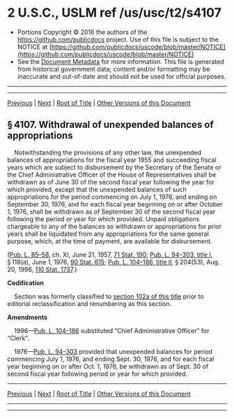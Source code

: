 ---
---

# 2 U.S.C., USLM ref /us/usc/t2/s4107

* Portions Copyright © 2016 the authors of the https://github.com/publicdocs project.
  Use of this file is subject to the NOTICE at [https://github.com/publicdocs/uscode/blob/master/NOTICE](https://github.com/publicdocs/uscode/blob/master/NOTICE)
* See the [Document Metadata](././../../../../..//README.md) for more information.
  This file is generated from historical government data; content and/or formatting may be inaccurate and out-of-date and should not be used for official purposes.

----------
----------

[Previous](./../../../../..//us/usc/t2/ch41/schI/m__us_usc_t2_s4106.md) | [Next](./../../../../..//us/usc/t2/ch41/schI/m__us_usc_t2_s4108.md) | [Root of Title](./../../../../../) | [Other Versions of this Document](https://publicdocs.github.io/go/links?ns=uslm&ref=%2Fus%2Fusc%2Ft2%2Fs4107)

## § 4107. Withdrawal of unexpended balances of appropriations

    Notwithstanding the provisions of any other law, the unexpended balances of appropriations for the fiscal year 1955 and succeeding fiscal years which are subject to disbursement by the Secretary of the Senate or the Chief Administrative Officer of the House of Representatives shall be withdrawn as of June 30 of the second fiscal year following the year for which provided, except that the unexpended balances of such appropriations for the period commencing on July 1, 1976, and ending on September 30, 1976, and for each fiscal year beginning on or after October 1, 1976, shall be withdrawn as of September 30 of the second fiscal year following the period or year for which provided. Unpaid obligations chargeable to any of the balances so withdrawn or appropriations for prior years shall be liquidated from any appropriations for the same general purpose, which, at the time of payment, are available for disbursement.

([Pub. L. 85–58][/us/pl/85/58], ch. XI, June 21, 1957, [71 Stat. 190][/us/stat/71/190]; [Pub. L. 94–303, title I][/us/pl/94/303/tI], § 118(a), June 1, 1976, [90 Stat. 615][/us/stat/90/615]; [Pub. L. 104–186, title II][/us/pl/104/186/tII], § 204(53), Aug. 20, 1996, [110 Stat. 1737][/us/stat/110/1737].)

 __Codification__ 

    Section was formerly classified to [section 102a of this title][/us/usc/t2/s102a] prior to editorial reclassification and renumbering as this section.

 __Amendments__ 

    1996—[Pub. L. 104–186][/us/pl/104/186] substituted “Chief Administrative Officer” for “Clerk”.

    1976—[Pub. L. 94–303][/us/pl/94/303] provided that unexpended balances for period commencing July 1, 1976, and ending Sept. 30, 1976, and for each fiscal year beginning on or after Oct. 1, 1976, be withdrawn as of Sept. 30 of second fiscal year following period or year for which provided.

----------

[Previous](./../../../../..//us/usc/t2/ch41/schI/m__us_usc_t2_s4106.md) | [Next](./../../../../..//us/usc/t2/ch41/schI/m__us_usc_t2_s4108.md) | [Root of Title](./../../../../../) | [Other Versions of this Document](https://publicdocs.github.io/go/links?ns=uslm&ref=%2Fus%2Fusc%2Ft2%2Fs4107)

----------
----------

[/us/pl/85/58]: https://publicdocs.github.io/go/links?ns=uslm&ref=%2Fus%2Fpl%2F85%2F58
[/us/stat/71/190]: https://publicdocs.github.io/go/links?ns=uslm&ref=%2Fus%2Fstat%2F71%2F190
[/us/pl/94/303/tI]: https://publicdocs.github.io/go/links?ns=uslm&ref=%2Fus%2Fpl%2F94%2F303%2FtI
[/us/stat/90/615]: https://publicdocs.github.io/go/links?ns=uslm&ref=%2Fus%2Fstat%2F90%2F615
[/us/pl/104/186/tII]: https://publicdocs.github.io/go/links?ns=uslm&ref=%2Fus%2Fpl%2F104%2F186%2FtII
[/us/stat/110/1737]: https://publicdocs.github.io/go/links?ns=uslm&ref=%2Fus%2Fstat%2F110%2F1737
[/us/usc/t2/s102a]: https://publicdocs.github.io/go/links?ns=uslm&ref=%2Fus%2Fusc%2Ft2%2Fs102a
[/us/pl/104/186]: https://publicdocs.github.io/go/links?ns=uslm&ref=%2Fus%2Fpl%2F104%2F186
[/us/pl/94/303]: https://publicdocs.github.io/go/links?ns=uslm&ref=%2Fus%2Fpl%2F94%2F303


